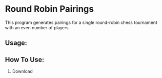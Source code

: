# Round Robin Pairings

This program generates pairings for a single round-robin chess tournament with an even number of players.

## Usage:



## How To Use:

1. Download 